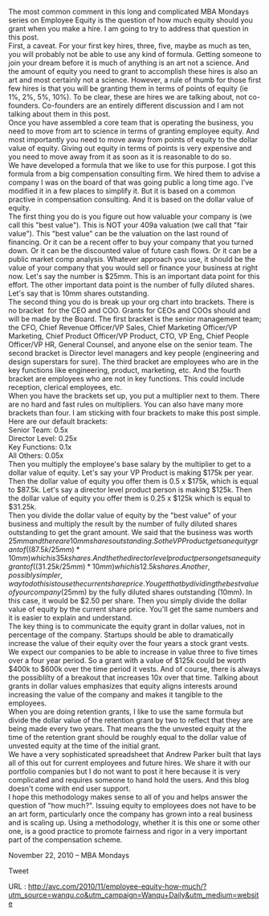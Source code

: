   The most common comment in this long and complicated MBA Mondays series on Employee Equity is the question of how much equity should you grant when you make a hire. I am going to try to address that question in this post.  
    First, a caveat. For your first key hires, three, five, maybe as much as ten, you will probably not be able to use any kind of formula. Getting someone to join your dream before it is much of anything is an art not a science. And the amount of equity you need to grant to accomplish these hires is also an art and most certainly not a science. However, a rule of thumb for those first few hires is that you will be granting them in terms of points of equity (ie 1%, 2%, 5%, 10%). To be clear, these are hires we are talking about, not co-founders. Co-founders are an entirely different discussion and I am not talking about them in this post.  
    Once you have assembled a core team that is operating the business, you need to move from art to science in terms of granting employee equity. And most importantly you need to move away from points of equity to the dollar value of equity. Giving out equity in terms of points is very expensive and you need to move away from it as soon as it is reasonable to do so.  
    We have developed a formula that we like to use for this purpose. I got this formula from a big compensation consulting firm. We hired them to advise a company I was on the board of that was going public a long time ago. I've modified it in a few places to simplify it. But it is based on a common practive in compensation consulting. And it is based on the dollar value of equity.  
    The first thing you do is you figure out how valuable your company is (we call this "best value"). This is NOT your 409a valuation (we call that "fair value"). This "best value" can be the valuation on the last round of financing. Or it can be a recent offer to buy your company that you turned down. Or it can be the discounted value of future cash flows. Or it can be a public market comp analysis. Whatever approach you use, it should be the value of your company that you would sell or finance your business at right now. Let's say the number is $25mm. This is an important data point for this effort. The other important data point is the number of fully diluted shares. Let's say that is 10mm shares outstanding.  
    The second thing you do is break up your org chart into brackets. There is no bracket  for the CEO and COO. Grants for CEOs and COOs should and will be made by the Board. The first bracket is the senior management team; the CFO, Chief Revenue Officer/VP Sales, Chief Marketing Officer/VP Marketing, Chief Product Officer/VP Product, CTO, VP Eng, Chief People Officer/VP HR, General Counsel, and anyone else on the senior team. The second bracket is Director level managers and key people (engineering and design superstars for sure). The third bracket are employees who are in the key functions like engineering, product, marketing, etc. And the fourth bracket are employees who are not in key functions. This could include reception, clerical employees, etc.  
    When you have the brackets set up, you put a multiplier next to them. There are no hard and fast rules on multipliers. You can also have many more brackets than four. I am sticking with four brackets to make this post simple. Here are our default brackets:  
    Senior Team: 0.5x  
    Director Level: 0.25x  
    Key Functions: 0.1x  
    All Others: 0.05x  
    Then you multiply the employee's base salary by the multiplier to get to a dollar value of equity. Let's say your VP Product is making $175k per year. Then the dollar value of equity you offer them is 0.5 x $175k, which is equal to $87.5k. Let's say a director level product person is making $125k. Then the dollar value of equity you offer them is 0.25 x $125k which is equal to $31.25k.  
    Then you divide the dollar value of equity by the "best value" of your business and multiply the result by the number of fully diluted shares outstanding to get the grant amount. We said that the business was worth $25mm and there are 10mm shares outstanding. So the VP Product gets an equity grant of ((87.5k/25mm)  * 10mm) which is 35k shares. And the the director level product person gets an equity grant of ((31.25k/25mm) *10mm) which is 12.5k shares.  
    Another, possibly simpler, way to do this is to use the current share price. You get that by dividing the best value of your company ($25mm) by the fully diluted shares outstanding (10mm). In this case, it would be $2.50 per share. Then you simply divide the dollar value of equity by the current share price. You'll get the same numbers and it is easier to explain and understand.  
    The key thing is to communicate the equity grant in dollar values, not in percentage of the company. Startups should be able to dramatically increase the value of their equity over the four years a stock grant vests. We expect our companies to be able to increase in value three to five times over a four year period. So a grant with a value of $125k could be worth $400k to $600k over the time period it vests. And of course, there is always the possiblilty of a breakout that increases 10x over that time. Talking about grants in dollar values emphasizes that equity aligns interests around increasing the value of the company and makes it tangible to the employees.  
    When you are doing retention grants, I like to use the same formula but divide the dollar value of the retention grant by two to reflect that they are being made every two years. That means the the unvested equity at the time of the retention grant should be roughly equal to the dollar value of unvested equity at the time of the initial grant.  
    We have a very sophisticated spreadsheet that Andrew Parker built that lays all of this out for current employees and future hires. We share it with our portfolio companies but I do not want to post it here because it is very complicated and requires someone to hand hold the users. And this blog doesn't come with end user support.  
    I hope this methodology makes sense to all of you and helps answer the question of "how much?". Issuing equity to employees does not have to be an art form, particularly once the company has grown into a real business and is scaling up. Using a methodology, whether it is this one or some other one, is a good practice to promote fairness and rigor in a very important part of the compensation scheme.  
      
    
November 22, 2010 – MBA Mondays
  
    
Tweet
  
    
  URL : http://avc.com/2010/11/employee-equity-how-much/?utm_source=wanqu.co&utm_campaign=Wanqu+Daily&utm_medium=website